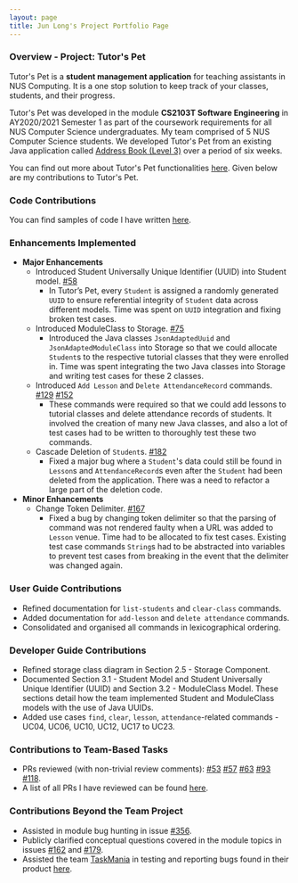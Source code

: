 ```yaml
---
layout: page
title: Jun Long's Project Portfolio Page
---
```

### Overview - Project: Tutor's Pet
Tutor's Pet is a **student management application** for teaching assistants in NUS Computing.
It is a one stop solution to keep track of your classes, students, and their progress.

Tutor's Pet was developed in the module **CS2103T Software Engineering** in AY2020/2021 Semester 1
as part of the coursework requirements for all NUS Computer Science undergraduates.
My team comprised of 5 NUS Computer Science students. We developed Tutor's Pet from an existing Java application called
[Address Book (Level 3)](https://se-education.org/addressbook-level3/) over a period of six weeks.

You can find out more about Tutor's Pet functionalities
[here](https://ay2021s1-cs2103t-t10-4.github.io/tp/UserGuide.html). Given below are my contributions to Tutor's Pet.

### Code Contributions
You can find samples of code I have written
[here](https://nus-cs2103-ay2021s1.github.io/tp-dashboard/#breakdown=true&search=junlong4321).

### Enhancements Implemented
* **Major Enhancements**
  * Introduced Student Universally Unique Identifier (UUID) into Student model.
  [#58](https://github.com/AY2021S1-CS2103T-T10-4/tp/pull/58)
    * In Tutor’s Pet, every `Student` is assigned a randomly generated `UUID` to ensure referential integrity of
      `Student` data across different models. Time was spent on `UUID` integration and fixing broken test cases.
  * Introduced ModuleClass to Storage. [#75](https://github.com/AY2021S1-CS2103T-T10-4/tp/pull/75)
    * Introduced the Java classes `JsonAdaptedUuid` and `JsonAdaptedModuleClass` into Storage so that we could
      allocate `Student`s to the respective tutorial classes that they were enrolled in. Time was spent integrating
      the two Java classes into Storage and writing test cases for these 2 classes.
  * Introduced `Add Lesson` and `Delete AttendanceRecord` commands.
  [#129](https://github.com/AY2021S1-CS2103T-T10-4/tp/pull/129)
  [#152](https://github.com/AY2021S1-CS2103T-T10-4/tp/pull/152)
    * These commands were required so that we could add lessons to tutorial classes and delete attendance records of
      students. It involved the creation of many new Java classes, and also a lot of test cases had to be written to
      thoroughly test these two commands.
  * Cascade Deletion of `Student`s. [#182](https://github.com/AY2021S1-CS2103T-T10-4/tp/pull/185)
    * Fixed a major bug where a `Student`'s data could still be found in `Lesson`s and `AttendanceRecord`s even after
      the `Student` had been deleted from the application. There was a need to refactor a large part of the deletion
      code.
* **Minor Enhancements**
  * Change Token Delimiter.
  [#167](https://github.com/AY2021S1-CS2103T-T10-4/tp/pull/167)
    * Fixed a bug by changing token delimiter so that the parsing of command was not rendered faulty when a URL
    was added to `Lesson` venue. Time had to be allocated to fix test cases. Existing test case commands `String`s
    had to be abstracted into variables to prevent test cases from breaking in the event that the delimiter was
    changed again.

### User Guide Contributions
* Refined documentation for `list-students` and `clear-class` commands.
* Added documentation for `add-lesson` and `delete attendance` commands.
* Consolidated and organised all commands in lexicographical ordering.

### Developer Guide Contributions
* Refined storage class diagram in Section 2.5 - Storage Component.
* Documented Section 3.1 - Student Model and Student Universally Unique Identifier (UUID) and
Section 3.2 - ModuleClass Model. These sections detail how the team implemented Student and ModuleClass models
with the use of Java UUIDs.
* Added use cases `find`, `clear`, `lesson`, `attendance`-related commands - UC04, UC06, UC10, UC12, UC17 to UC23.

### Contributions to Team-Based Tasks
* PRs reviewed (with non-trivial review comments):
[#53](https://github.com/AY2021S1-CS2103T-T10-4/tp/pull/53)
[#57](https://github.com/AY2021S1-CS2103T-T10-4/tp/pull/57)
[#63](https://github.com/AY2021S1-CS2103T-T10-4/tp/pull/63)
[#93](https://github.com/AY2021S1-CS2103T-T10-4/tp/pull/93)
[#118](https://github.com/AY2021S1-CS2103T-T10-4/tp/pull/118).
* A list of all PRs I have reviewed can be found
[here](https://github.com/AY2021S1-CS2103T-T10-4/tp/pulls?q=is%3Apr+is%3Aclosed+reviewed-by%3Ajunlong4321).

### Contributions Beyond the Team Project
* Assisted in module bug hunting in issue [#356](https://github.com/nus-cs2103-AY2021S1/forum/issues/356).
* Publicly clarified conceptual questions covered in the module topics in issues
[#162](https://github.com/nus-cs2103-AY2021S1/forum/issues/162)
and
[#179](https://github.com/nus-cs2103-AY2021S1/forum/issues/179).
* Assisted the team [TaskMania](https://github.com/AY2021S1-CS2103T-W10-3/tp/) in testing and reporting
bugs found in their product [here](https://github.com/junlong4321/ped/issues).
